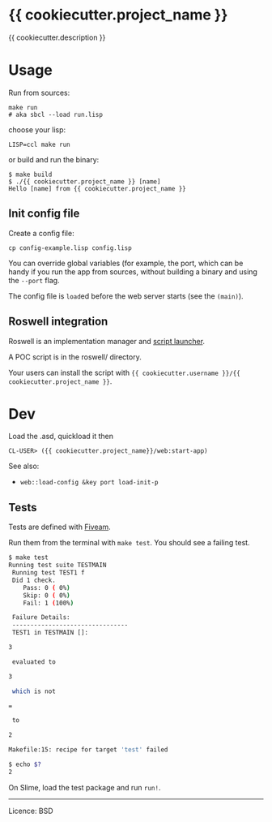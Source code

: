 # {{ cookiecutter.project_name }}

{{ cookiecutter.description }}

# Usage

Run from sources:

    make run
    # aka sbcl --load run.lisp

choose your lisp:

    LISP=ccl make run

or build and run the binary:

```
$ make build
$ ./{{ cookiecutter.project_name }} [name]
Hello [name] from {{ cookiecutter.project_name }}
```

## Init config file

Create a config file:

    cp config-example.lisp config.lisp

You can override global variables (for example, the port, which can be
handy if you run the app from sources, without building a binary and
using the `--port` flag.

The config file is `load`ed before the web server starts (see the `(main)`).


## Roswell integration

Roswell is an implementation manager and [script launcher](https://github.com/roswell/roswell/wiki/Roswell-as-a-Scripting-Environment).

A POC script is in the roswell/ directory.

Your users can install the script with `{{ cookiecutter.username }}/{{ cookiecutter.project_name }}`.

# Dev

Load the .asd, quickload it then

```
CL-USER> ({{ cookiecutter.project_name}}/web:start-app)
```

See also:

- `web::load-config &key port load-init-p`


## Tests

Tests are defined with [Fiveam](https://common-lisp.net/project/fiveam/docs/).

Run them from the terminal with `make test`. You should see a failing test.

```bash
$ make test
Running test suite TESTMAIN
 Running test TEST1 f
 Did 1 check.
    Pass: 0 ( 0%)
    Skip: 0 ( 0%)
    Fail: 1 (100%)

 Failure Details:
 --------------------------------
 TEST1 in TESTMAIN []:

3

 evaluated to

3

 which is not

=

 to

2

Makefile:15: recipe for target 'test' failed

$ echo $?
2
```

On Slime, load the test package and run `run!`.

---

Licence: BSD
